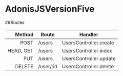 # AdonisJSVersionFive
##Routes

|    Method | Route     | Handler                |
|----------:|-----------|------------------------|
| POST      | /users    | UsersController.create |
| HEAD, GET | /users    | UsersController.index  |
| PUT       | /users    | UsersController.update |
| DELETE    | /user/:id | UsersController.delete |
